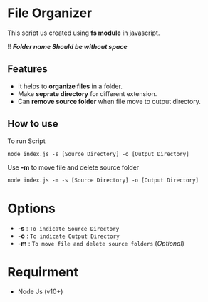 # File Organizer
This script us created using **fs module** in javascript.

!! ***Folder name Should be without space***

## Features
* It helps to **organize files** in a folder.
* Make **seprate directory** for different extension.
* Can **remove source folder** when file move to output directory.

## How to use


To run Script

 ``` 
 node index.js -s [Source Directory] -o [Output Directory]
 ```

Use **-m** to move file and delete source folder

``` 
node index.js -m -s [Source Directory] -o [Output Directory]
```
# Options
* **-s** : ```To indicate Source Directory```
* **-o** : ```To indicate Output Directory```
* **-m** : ```To move file and delete source folders``` (*Optional*)

# Requirment
* Node Js (v10+)